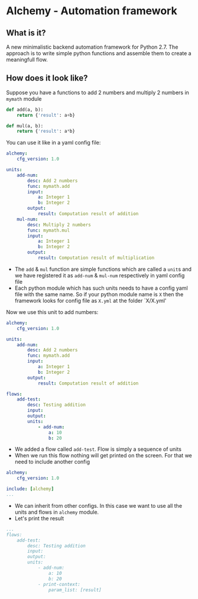 # Alchemy - Automation framework


## What is it?

A new minimalistic backend automation framework for Python 2.7. The approach is to write simple python functions and assemble them to create a meaningfull flow.


## How does it look like?

Suppose you have a functions to add 2 numbers and multiply 2 numbers in `mymath` module
```python
def add(a, b):
    return {'result': a+b}

def mul(a, b):
    return {'result': a*b}
```

You can use it like in a yaml config file:

```yaml
alchemy:
    cfg_version: 1.0

units:
    add-num:
        desc: Add 2 numbers
        func: mymath.add
        input:
            a: Integer 1 
            b: Integer 2 
        output:
            result: Computation result of addition
    mul-num:
        desc: Multiply 2 numbers
        func: mymath.mul
        input:
            a: Integer 1 
            b: Integer 2 
        output:
            result: Computation result of multiplication
```

* The `add` & `mul` function are simple functions which are called a `unit`s and we have registered it as `add-num` & `mul-num` respectively in yaml config file
* Each python module which has such units needs to have a config yaml file with the same name. So if your python module name is `X` then the framework looks for config file as `X.yml` at the folder `X/X.yml'

Now we use this unit to add numbers:


```yaml
alchemy:
    cfg_version: 1.0

units:
    add-num:
        desc: Add 2 numbers
        func: mymath.add
        input:
            a: Integer 1 
            b: Integer 2 
        output:
            result: Computation result of addition

flows:
    add-test:
        desc: Testing addition
        input:
        output:
        units:
            - add-num:
                a: 10
                b: 20
```

* We added a flow called `add-test`. Flow is simply a sequence of units
* When we run this flow nothing will get printed on the screen. For that we need to include another config

```yaml
alchemy:
    cfg_version: 1.0

include: [alchemy]
...
```

* We can inherit from other configs. In this case we want to use all the units and flows in `alchemy` module.
* Let's print the result


```yaml
...
flows:
    add-test:
        desc: Testing addition
        input:
        output:
        units:
            - add-num:
                a: 10
                b: 20
            - print-context:
                param_list: [result]
```
